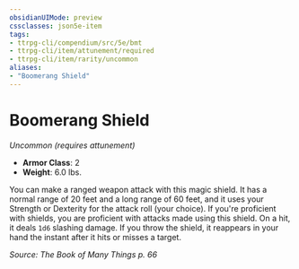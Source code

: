 ```yaml
---
obsidianUIMode: preview
cssclasses: json5e-item
tags:
- ttrpg-cli/compendium/src/5e/bmt
- ttrpg-cli/item/attunement/required
- ttrpg-cli/item/rarity/uncommon
aliases: 
- "Boomerang Shield"
---
```

# Boomerang Shield
*Uncommon (requires attunement)*  

- **Armor Class**: 2
- **Weight**: 6.0 lbs.

You can make a ranged weapon attack with this magic shield. It has a normal range of 20 feet and a long range of 60 feet, and it uses your Strength or Dexterity for the attack roll (your choice). If you're proficient with shields, you are proficient with attacks made using this shield. On a hit, it deals `1d6` slashing damage. If you throw the shield, it reappears in your hand the instant after it hits or misses a target.

*Source: The Book of Many Things p. 66*
